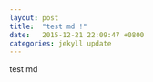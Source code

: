 ```yaml
---
layout: post
title:  "test md !"
date:   2015-12-21 22:09:47 +0800
categories: jekyll update
---
```


test md